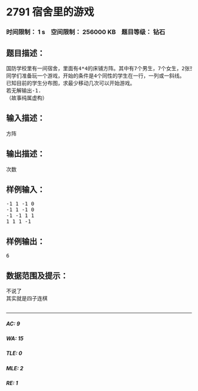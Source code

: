 # 2791 宿舍里的游戏   
### 时间限制： 1 s&nbsp;&nbsp;&nbsp;&nbsp;空间限制： 256000 KB&nbsp;&nbsp;&nbsp;&nbsp;题目等级： 钻石  
## 题目描述：  

<pre>
国防学校里有一间宿舍，里面有4*4的床铺方阵。其中有7个男生，7个女生，2张空床。
同学们准备玩一个游戏，开始的条件是4个同性的学生在一行，一列或一斜线。
已知目前的学生分布图，求最少移动几次可以开始游戏。
若无解输出-1.
（故事纯属虚构）
</pre>
  
  
## 输入描述：  

<pre>
方阵
</pre>
  
  
## 输出描述：  

<pre>
次数
</pre>
  
  
## 样例输入：  

<pre>
-1 1 -1 0
-1 1 -1 0
-1 -1 1 1
1 1 1 -1
</pre>
  
  
## 样例输出：  

<pre>
6
</pre>
  
  
## 数据范围及提示：  

<pre>
不说了
其实就是四子连棋
 
</pre>
  
  
***  

##### AC: 9  
##### WA: 15  
##### TLE: 0  
##### MLE: 2  
##### RE: 1  
